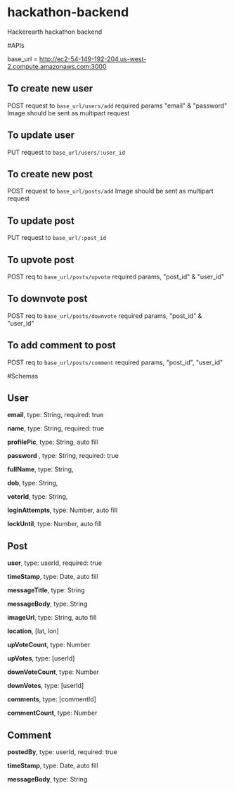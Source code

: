 # hackathon-backend
Hackerearth hackathon backend

#APIs

base_url = http://ec2-54-149-192-204.us-west-2.compute.amazonaws.com:3000

## To create new user
POST request to `base_url/users/add` 
required params "email" & "password"
Image should be sent as multipart request

## To update user
PUT request to `base_url/users/:user_id`

## To create new post
POST request to `base_url/posts/add`
Image should be sent as multipart request

## To update post
PUT request to `base_url/:post_id`

## To upvote post
POST req to `base_url/posts/upvote`
required params, "post_id" & "user_id"

## To downvote post
POST req to `base_url/posts/downvote`
required params, "post_id" & "user_id"

## To add comment to post
POST req to `base_url/posts/comment`
required params, "post_id", "user_id"

#Schemas

## User
**email**,          type: String, required: true

**name**,           type: String, required: true

**profilePic**,     type: String, auto fill

**password** ,      type: String, required: true

**fullName**,       type: String,

**dob**,            type: String,

**voterId**,        type: String,

**loginAttempts**,  type: Number, auto fill

**lockUntil**,      type: Number, auto fill

## Post
**user**,           type: userId, required: true

**timeStamp**,      type: Date,   auto fill

**messageTitle**,   type: String

**messageBody**,    type: String

**imageUrl**,       type: String, auto fill

**location**,       [lat, lon]

**upVoteCount**,    type: Number

**upVotes**,        type: [userId]

**downVoteCount**,  type: Number

**downVotes**,      type: [userId]

**comments**,       type: [commentId]

**commentCount**,   type: Number

## Comment

**postedBy**,           type: userId, required: true

**timeStamp**,      type: Date, auto fill

**messageBody**,     type: String

